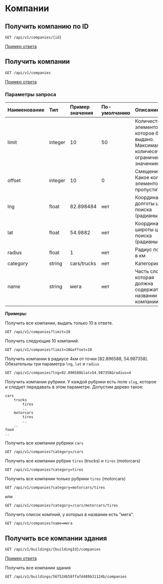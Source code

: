 # Компании

## Получить компанию по ID 

    GET /api/v1/companies/{id}

[Пример ответа](json/company.json.md)

## Получить компании 

    GET /api/v1/companies

[Пример ответа](json/companies.json.md)

### Параметры запроса

| Наименование | Тип | Пример значения | По-умолчанию | Описание |
|:-------------|:----|:----------------|:-------------|:---------|
| limit |  integer | 10 | 50 | Количество элементов, которое будет выдано. Максимальное количесетво ограничевается значением 50
| offset | integer | 10 | 0 | Смещение. Какое кол-во элементов пропустить
| lng | float | 82.898484 | нет | Координата долготы центра поиска (радианы)
| lat | float | 54.9882 | нет | Координата широты центра поиска (радианы)
| radius | float | 1 | нет | Радиус поиска в км
| category | string | cars/trucks | нет | Категория
| name | string | мега | нет | Часть слова, которая должна содержаться в названии компании

**Примеры:**

Получить все компании, выдать только 10 в ответе.

    GET /api/v1/companies?limit=10

Получить следующие 10 компаний.

    GET /api/v1/companies?limit=10&offset=10

Получить компании в радиусе 4км от точки [82.896588, 54.987358]. Обязательны три параметра `lng`, `lat` и `radius`

    GET /api/v1/companies?lng=82.896588&lat=54.987358&radius=4

Получить компании рубрики. У каждой рубрики есть поле `slug`, которое и следует передавать в этом параметре. Допустим дерево такое:

    cars
        trucks
            tires
            ..
        motorcars
            tires
            ..
        ..
    food
    ..

Получить все компании рубрики `cars`

    GET /api/v1/companies?category=/cars

Получить все компании рубрик `tires` (trucks) и `tires` (motorcars)

    GET /api/v1/companies?category=tires

Получить все компании только рубрики `tires` (motorcars)

    GET /api/v1/companies?category=motorcars/tires
    
или

    GET /api/v1/companies?category=/cars/motorcars/tires

Получить список компний, у которых в названии есть "мега".

    GET /api/v1/companies?name=мега


## Получить все компании здания

    GET /api/v1/buildings/{buildingId}/companies

[Пример ответа](json/companies2.json.md)

Получить все компании здания

    GET /api/v1/buildings/567524b58ffafd489b31124b/companies

